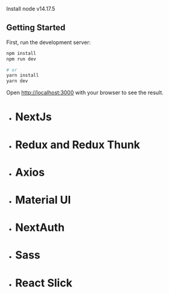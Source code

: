 Install node v14.17.5

## Getting Started

First, run the development server:

```bash
npm install
npm run dev

# or
yarn install
yarn dev
```

Open [http://localhost:3000](http://localhost:3000) with your browser to see the result.


- # NextJs
- # Redux and Redux Thunk
- # Axios
- # Material UI
- # NextAuth
- # Sass
- # React Slick
